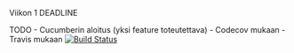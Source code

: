 Viikon 1 DEADLINE

TODO - Cucumberin aloitus (yksi feature toteutettava)
     - Codecov mukaan
     - Travis mukaan
[![Build Status](https://travis-ci.org/AventusM/Tiimi.io.svg?branch=anton)](https://travis-ci.org/AventusM/Tiimi.io)
